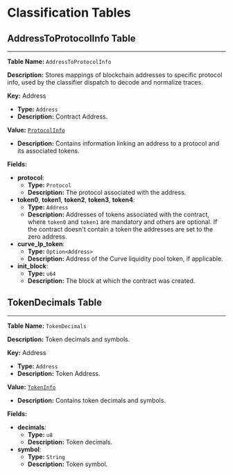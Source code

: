 # Classification Tables

## AddressToProtocolInfo Table

---

**Table Name:** `AddressToProtocolInfo`

**Description:** Stores mappings of blockchain addresses to specific protocol info, used by the classifier dispatch to decode and normalize traces.

**Key:** Address

- **Type:** `Address`
- **Description:** Contract Address.

**Value:** [`ProtocolInfo`](https://github.com/SorellaLabs/brontes/blob/e9935b20922ffcef21471de888dc9d695bc2bd03/crates/brontes-types/src/db/address_to_protocol_info.rs#L27)

- **Description:** Contains information linking an address to a protocol and its associated tokens.

**Fields:**

- **protocol**:
  - **Type:** `Protocol`
  - **Description:** The protocol associated with the address.
- **token0**, **token1**, **token2**, **token3**, **token4**:
  - **Type:** `Address`
  - **Description:** Addresses of tokens associated with the contract, where `token0` and `token1` are mandatory and others are optional. If the contract doesn't contain a token the addresses are set to the zero address.
- **curve_lp_token**:
  - **Type:** `Option<Address>`
  - **Description:** Address of the Curve liquidity pool token, if applicable.
- **init_block**:
  - **Type:** `u64`
  - **Description:** The block at which the contract was created.

## TokenDecimals Table

---

**Table Name:** `TokenDecimals`

**Description:** Token decimals and symbols.

**Key:** Address

- **Type:** `Address`
- **Description:** Token Address.

**Value:** [`TokenInfo`](https://github.com/SorellaLabs/brontes/blob/e9935b20922ffcef21471de888dc9d695bc2bd03/crates/brontes-types/src/db/token_info.rs#L113)

- **Description:** Contains token decimals and symbols.

**Fields:**

- **decimals**:
  - **Type:** `u8`
  - **Description:** Token decimals.
- **symbol**:
  - **Type:** `String`
  - **Description:** Token symbol.

